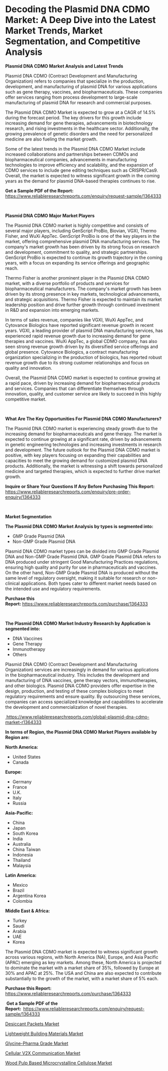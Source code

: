 <p><h1>Decoding the Plasmid DNA CDMO Market: A Deep Dive into the Latest Market Trends, Market Segmentation, and Competitive Analysis</h1></p><p><strong>Plasmid DNA CDMO Market Analysis and Latest Trends</strong></p>
<p><p>Plasmid DNA CDMO (Contract Development and Manufacturing Organization) refers to companies that specialize in the production, development, and manufacturing of plasmid DNA for various applications such as gene therapy, vaccines, and biopharmaceuticals. These companies offer services ranging from process development to large-scale manufacturing of plasmid DNA for research and commercial purposes.</p><p>The Plasmid DNA CDMO Market is expected to grow at a CAGR of 14.5% during the forecast period. The key drivers for this growth include increasing demand for gene therapies, advancements in biotechnology research, and rising investments in the healthcare sector. Additionally, the growing prevalence of genetic disorders and the need for personalized medicine are also fueling the market growth.</p><p>Some of the latest trends in the Plasmid DNA CDMO Market include increased collaborations and partnerships between CDMOs and biopharmaceutical companies, advancements in manufacturing technologies to improve efficiency and scalability, and the expansion of CDMO services to include gene editing techniques such as CRISPR/Cas9. Overall, the market is expected to witness significant growth in the coming years as the demand for plasmid DNA-based therapies continues to rise.</p></p>
<p><strong>Get a Sample PDF of the Report:&nbsp;</strong> <a href="https://www.reliableresearchreports.com/enquiry/request-sample/1364333">https://www.reliableresearchreports.com/enquiry/request-sample/1364333</a></p>
<p>&nbsp;</p>
<p><strong>Plasmid DNA CDMO Major Market Players</strong></p>
<p><p>The Plasmid DNA CDMO market is highly competitive and consists of several major players, including GenScript ProBio, Biovian, VGXI, Thermo Fisher, and WuXi AppTec. GenScript ProBio is one of the key players in the market, offering comprehensive plasmid DNA manufacturing services. The company's market growth has been driven by its strong focus on research and development, commitment to quality, and strategic partnerships. GenScript ProBio is expected to continue its growth trajectory in the coming years, with a focus on expanding its service offerings and geographic reach.</p><p>Thermo Fisher is another prominent player in the Plasmid DNA CDMO market, with a diverse portfolio of products and services for biopharmaceutical manufacturers. The company's market growth has been driven by its strong presence in key markets, technological advancements, and strategic acquisitions. Thermo Fisher is expected to maintain its market leadership position and drive further growth through continued investment in R&D and expansion into emerging markets.</p><p>In terms of sales revenue, companies like VGXI, WuXi AppTec, and Cytovance Biologics have reported significant revenue growth in recent years. VGXI, a leading provider of plasmid DNA manufacturing services, has experienced rapid revenue growth due to increasing demand for gene therapies and vaccines. WuXi AppTec, a global CDMO company, has also seen strong revenue growth driven by its diversified service offerings and global presence. Cytovance Biologics, a contract manufacturing organization specializing in the production of biologics, has reported robust revenue growth due to its strong customer relationships and focus on quality and innovation.</p><p>Overall, the Plasmid DNA CDMO market is expected to continue growing at a rapid pace, driven by increasing demand for biopharmaceutical products and services. Companies that can differentiate themselves through innovation, quality, and customer service are likely to succeed in this highly competitive market.</p></p>
<p>&nbsp;</p>
<p><strong>What Are The Key Opportunities For Plasmid DNA CDMO Manufacturers?</strong></p>
<p><p>The Plasmid DNA CDMO market is experiencing steady growth due to the increasing demand for biopharmaceuticals and gene therapy. The market is expected to continue growing at a significant rate, driven by advancements in genetic engineering technologies and increasing investments in research and development. The future outlook for the Plasmid DNA CDMO market is positive, with key players focusing on expanding their capabilities and capacities to meet the growing demand for customized plasmid DNA products. Additionally, the market is witnessing a shift towards personalized medicine and targeted therapies, which is expected to further drive market growth.</p></p>
<p><strong>Inquire or Share Your Questions If Any Before Purchasing This Report:</strong> <a href="https://www.reliableresearchreports.com/enquiry/pre-order-enquiry/1364333">https://www.reliableresearchreports.com/enquiry/pre-order-enquiry/1364333</a></p>
<p>&nbsp;</p>
<p><strong>Market Segmentation</strong></p>
<p><strong>The Plasmid DNA CDMO Market Analysis by types is segmented into:</strong></p>
<p><ul><li>GMP Grade Plasmid DNA</li><li>Non-GMP Grade Plasmid DNA</li></ul></p>
<p><p>Plasmid DNA CDMO market types can be divided into GMP Grade Plasmid DNA and Non-GMP Grade Plasmid DNA. GMP Grade Plasmid DNA refers to DNA produced under stringent Good Manufacturing Practices regulations, ensuring high quality and purity for use in pharmaceuticals and vaccines. On the other hand, Non-GMP Grade Plasmid DNA is produced without the same level of regulatory oversight, making it suitable for research or non-clinical applications. Both types cater to different market needs based on the intended use and regulatory requirements.</p></p>
<p><strong>Purchase this Report:&nbsp;</strong><a href="https://www.reliableresearchreports.com/purchase/1364333">https://www.reliableresearchreports.com/purchase/1364333</a></p>
<p>&nbsp;</p>
<p><strong>The Plasmid DNA CDMO Market Industry Research by Application is segmented into:</strong></p>
<p><ul><li>DNA Vaccines</li><li>Gene Therapy</li><li>Immunotherapy</li><li>Others</li></ul></p>
<p><p>Plasmid DNA CDMO (Contract Development and Manufacturing Organization) services are increasingly in demand for various applications in the biopharmaceutical industry. This includes the development and manufacturing of DNA vaccines, gene therapy vectors, immunotherapies, and other biologics. Plasmid DNA CDMO providers offer expertise in the design, production, and testing of these complex biologics to meet regulatory requirements and ensure quality. By outsourcing these services, companies can access specialized knowledge and capabilities to accelerate the development and commercialization of novel therapies.</p></p>
<p><a href="https://www.reliableresearchreports.com/global-plasmid-dna-cdmo-market-r1364333">&nbsp;https://www.reliableresearchreports.com/global-plasmid-dna-cdmo-market-r1364333</a></p>
<p><strong>In terms of Region, the Plasmid DNA CDMO Market Players available by Region are:</strong></p>
<p>
    <p> <strong> North America: </strong>
        <ul>
            <li>United States</li>
            <li>Canada</li>
        </ul>
        </p> 
    <p> <strong> Europe: </strong>
        <ul>
            <li>Germany</li>
            <li>France</li>
            <li>U.K.</li>
            <li>Italy</li>
            <li>Russia</li>
        </ul>
        </p> 
    <p> <strong> Asia-Pacific: </strong>
        <ul>
            <li>China</li>
            <li>Japan</li>
            <li>South Korea</li>
            <li>India</li>
            <li>Australia</li>
            <li>China Taiwan</li>
            <li>Indonesia</li>
            <li>Thailand</li>
            <li>Malaysia</li>
        </ul>
        </p> 
    <p> <strong> Latin America: </strong>
        <ul>
            <li>Mexico</li>
            <li>Brazil</li>
            <li>Argentina Korea</li>
            <li>Colombia</li>
        </ul>
        </p> 
    <p> <strong> Middle East & Africa: </strong>
        <ul>
            <li>Turkey</li>
            <li>Saudi</li>
            <li>Arabia</li>
            <li>UAE</li>
            <li>Korea</li>
        </ul>
    </p>
    </p>
<p><p>The Plasmid DNA CDMO market is expected to witness significant growth across various regions, with North America (NA), Europe, and Asia Pacific (APAC) emerging as key markets. Among these, North America is projected to dominate the market with a market share of 35%, followed by Europe at 30% and APAC at 25%. The USA and China are also expected to contribute substantially to the growth of the market, with a market share of 5% each.</p></p>
<p><strong>Purchase this Report: </strong><a href="https://www.reliableresearchreports.com/purchase/1364333">https://www.reliableresearchreports.com/purchase/1364333</a></p>
<p>&nbsp;<strong>Get a Sample PDF of the Report:&nbsp;&nbsp;</strong><a href="https://www.reliableresearchreports.com/enquiry/request-sample/1364333">https://www.reliableresearchreports.com/enquiry/request-sample/1364333</a></p>
<p><strong></strong></p>
<p><p><a href="https://www.linkedin.com/pulse/desiccant-packets-market-trends-focusing-insight-forecast-uw2xc?trackingId=rb3osJlMQD23jqbCfKjz0w%3D%3D">Desiccant Packets Market</a></p><p><a href="https://www.linkedin.com/pulse/in-depth-analysis-global-lightweight-building-materials-market-9rsyf?trackingId=dH%2BflP7GSmmYR24WkE3Zlw%3D%3D">Lightweight Building Materials Market</a></p><p><a href="https://github.com/provorikovar/Market-Research-Report-List-6/blob/main/glycine-pharma-grade-market.md">Glycine-Pharma Grade Market</a></p><p><a href="https://www.linkedin.com/pulse/cellular-v2x-communication-market-size-growth-industry-analysis-fdaxc?trackingId=yPtLIGQHQlGCN4sFAexDeA%3D%3D">Cellular V2X Communication Market</a></p><p><a href="https://github.com/angelajermaine/Market-Research-Report-List-4/blob/main/wood-pulp-based-microcrystalline-cellulose-market.md">Wood Pulp Based Microcrystalline Cellulose Market</a></p></p>
